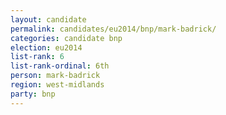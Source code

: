 ```yaml
---
layout: candidate
permalink: candidates/eu2014/bnp/mark-badrick/
categories: candidate bnp
election: eu2014
list-rank: 6
list-rank-ordinal: 6th
person: mark-badrick
region: west-midlands
party: bnp
---
```

